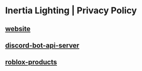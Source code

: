 # Inertia Lighting | Privacy Policy

## [website](./website/README.md)

## [discord-bot-api-server](./discord-bot-api-server/README.md)

## [roblox-products](./roblox-products/README.md)
